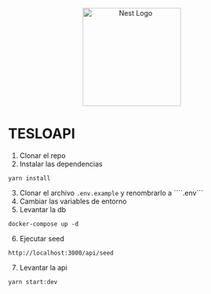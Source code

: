 <p align="center">
  <a href="http://nestjs.com/" target="blank"><img src="https://nestjs.com/img/logo-small.svg" width="200" alt="Nest Logo" /></a>
</p>

# TESLOAPI

1. Clonar el repo
2. Instalar las dependencias
```
yarn install
```
3. Clonar el archivo ```.env.example``` y renombrarlo a ````.env```
4. Cambiar las variables de entorno
5. Levantar la db
```
docker-compose up -d
```
6. Ejecutar seed
```
http://localhost:3000/api/seed
```
7. Levantar la api
```
yarn start:dev
```